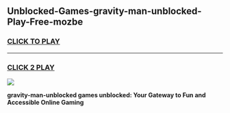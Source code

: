 
## Unblocked-Games-gravity-man-unblocked-Play-Free-mozbe
<h3>
<a href="https://premium76.site?title=gravity-man-unblocked&ref=18A1">CLICK TO PLAY</a></h3>
<hr>

<h3>
<a href="https://premium76.site?title=gravity-man-unblocked&ref=18A1">CLICK 2 PLAY</a>
  
</h3>

<a href="https://premium76.site?title=gravity-man-unblocked&ref=18A1"><img src="https://clearcache.store/games.png"></a>


**gravity-man-unblocked games unblocked: Your Gateway to Fun and Accessible Online Gaming**
